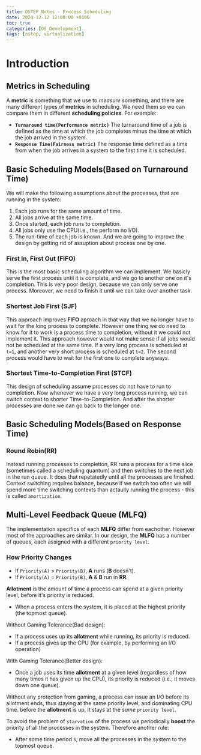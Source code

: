 ```yaml
---
title: OSTEP Notes - Process Scheduling
date: 2024-12-12 12:00:00 +0100
toc: true
categories: [OS_Development]
tags: [ostep, virtualization]
---
```



# Introduction

## Metrics in Scheduling
A **metric** is something that we use to *measure* something, and there are many different types of **metrics** in scheduling. 
We need them so we can compare them in different **scheduling policies**. For example:
- **`Turnaround time(Performance metric)`**
    The turnaround time of a job is defined as the time at which the job completes minus the time at which the job arrived in the system.
- **`Response Time(Fairness metric)`**
    The response time defined as a time from when the job arrives in a system
    to the first time it is scheduled.

## Basic Scheduling Models(Based on Turnaround Time)
We will make the following assumptions about the processes, that are running in the system:
1. Each job runs for the same amount of time.
2. All jobs arrive at the same time.
3. Once started, each job runs to completion.
4. All jobs only use the CPU(i.e., the perform no I/O).
5. The run-time of each job is known.
And we are going to improve the design by getting rid of assuption about process one by one.

### First In, First Out (**FIFO**)
This is the most basic scheduling algorithm we can implement.
We basicly serve the first process until it is complete,
and we go to another one on it's completion.
This is very poor design, because we can only serve one process.
Moreover, we need to finish it until we can take over another task.

### Shortest Job First (**SJF**)
This approach improves **FIFO** aproach in that way that we no longer
have to wait for the long process to complete.
However one thing we do need to know for it to work is a process time to completion,
without it we could not implement it.
This approach however would not make sense if all jobs would not be scheduled at the same time.
If a very long process is scheduled at `t=1`, and another very short process is scheduled at `t=2`.
The second process would have to wait for the first one to complete anyways.

### Shortest Time-to-Completion First (**STCF**)
This design of scheduling assume processes do not have to run to completion.
Now whenever we have a very long process running, 
we can switch context to shorter Time-to-Completion.
And after the shorter processes are done we can go back to the longer one.

## Basic Scheduling Models(Based on Response Time)

### Round Robin(**RR**)
Instead running processes to completion, RR runs a process for a time slice
(sometimes called a scheduling quantum) and then switches to the next job in the run queue.
It does that repetatedly until all the processes are finished.
Context switching requires balance, 
because if we switch too often we will spend more time switching contexts
than actaully running the process - this is called `amortization`.

## Multi-Level Feedback Queue (**MLFQ**)
The implementation specifics of each **MLFQ** differ from eachother.
However most of the approaches are similar.
In our design, the **MLFQ** has a number of queues, 
each assigned with a different `priority level`.

### How Priority Changes
- If `Priority(A)` > `Priority(B)`, **A** runs (**B** doesn't).
- If `Priority(A)` = `Priority(B)`, **A** & **B** run in **RR**.

**Allotment** is the amount of time a process can spend at a given priority level,
before it's priority is reduced.
- When a process enters the system, it is placed at the highest priority (the topmost queue).

Without Gaming Tolerance(Bad design):
- If a process uses up its **allotment** while running, its priority is reduced.
- If a process gives up the CPU (for example, by performing an I/O operation)

With Gaming Tolerance(Better design):
- Once a job uses its time **allotment** at a given level 
(regardless of how many times it has given up the CPU),
its priority is reduced (i.e., it moves down one queue).

Without any protection from gaming,
a process can issue an I/O before its allotment ends, 
thus staying at the same priority level, and dominating CPU time.
before the **allotment** is up, it stays at the *same* `priority level`.

To avoid the problem of `starvation` of the process we periodically **boost** the priority of
all the processes in the system. Therefore another rule:
- After some time period `S`, move all the processes in the system to the topmost queue.